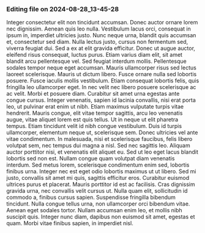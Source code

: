 

### Editing file on 2024-08-28_13-45-28

Integer consectetur elit non tincidunt accumsan. Donec auctor ornare lorem nec dignissim. Aenean quis leo nulla. Vestibulum lacus orci, consequat in ipsum in, imperdiet ultricies justo. Nunc neque urna, blandit quis accumsan et, consectetur sed diam. Nulla lectus justo, cursus non fermentum sed, viverra feugiat dui. Sed a ex at elit gravida efficitur. Donec ut augue auctor, eleifend risus consequat, luctus purus. Etiam varius diam elit, sit amet blandit arcu pellentesque vel.
Sed feugiat interdum mollis. Pellentesque sodales tempor neque eget accumsan. Mauris ullamcorper risus sed lectus laoreet scelerisque. Mauris ut dictum libero. Fusce ornare nulla sed lobortis posuere. Fusce iaculis mollis vestibulum. Etiam consequat lobortis felis, quis fringilla leo ullamcorper eget. In nec velit nec libero posuere scelerisque ac ac velit.
Morbi et posuere diam. Curabitur sit amet urna egestas ante congue cursus. Integer venenatis, sapien id lacinia convallis, nisi erat porta leo, ut pulvinar erat enim ut nibh. Etiam maximus vulputate turpis vitae hendrerit. Mauris congue, elit vitae tempor sagittis, arcu leo venenatis augue, vitae aliquet lorem est quis tellus. Ut in neque ut elit pharetra tempus. Etiam tincidunt velit id nibh congue vestibulum. Duis id turpis ullamcorper, elementum neque ut, scelerisque sem. Donec ultricies vel ante vitae condimentum. In malesuada, nisi et scelerisque faucibus, felis libero volutpat sem, nec tempus dui magna a nisl. Sed nec sagittis leo.
Aliquam auctor porttitor nisi, et venenatis elit aliquet eu. Sed ut leo eget lacus blandit lobortis sed non est. Nullam congue quam volutpat diam venenatis interdum. Sed metus lorem, scelerisque condimentum enim sed, lobortis finibus urna. Integer nec est eget odio lobortis maximus ut ut libero. Sed mi justo, convallis sit amet mi quis, sagittis efficitur eros. Curabitur euismod ultrices purus et placerat.
Mauris porttitor id est ac facilisis. Cras dignissim gravida urna, nec convallis velit cursus ut. Nulla quam elit, sollicitudin id commodo a, finibus cursus sapien. Suspendisse fringilla bibendum tincidunt. Nulla congue tellus urna, non ullamcorper orci bibendum vitae. Aenean eget sodales tortor. Nullam accumsan enim leo, et mollis nibh suscipit quis. Integer nunc diam, dapibus non euismod sit amet, egestas et quam. Morbi vitae finibus sapien, in imperdiet nisl.


